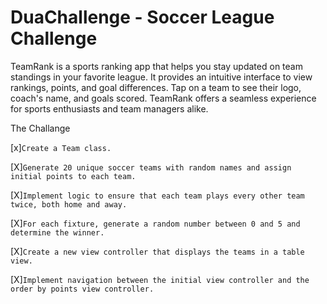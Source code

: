 # DuaChallenge - Soccer League Challenge 

TeamRank is a sports ranking app that helps you stay updated on team standings in your favorite league. It provides an intuitive interface to view rankings, points, and goal differences. 
Tap on a team to see their logo, coach's name, and goals scored. TeamRank offers a seamless experience for sports enthusiasts and team managers alike.





The Challange 

[x]```Create a Team class.```

[X]```Generate 20 unique soccer teams with random names and assign initial points to each team.```

[X]```Implement logic to ensure that each team plays every other team twice, both home and away.```

[X]```For each fixture, generate a random number between 0 and 5 and determine the winner.```

[X]```Create a new view controller that displays the teams in a table view.```

[X]```Implement navigation between the initial view controller and the order by points view controller.```


